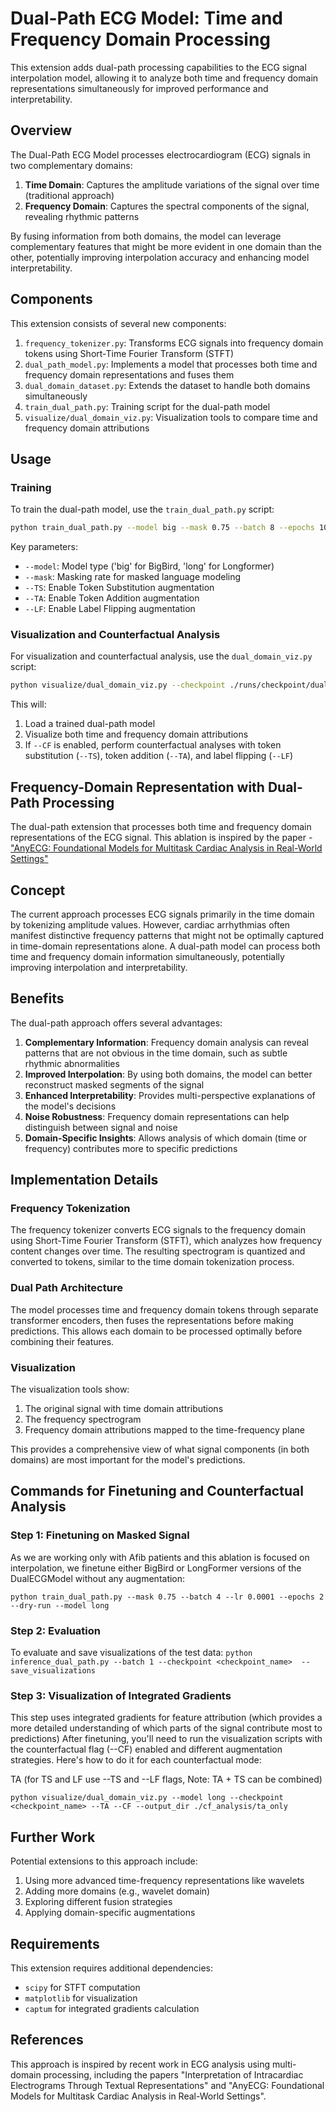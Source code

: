# Dual-Path ECG Model: Time and Frequency Domain Processing

This extension adds dual-path processing capabilities to the ECG signal interpolation model, allowing it to analyze both time and frequency domain representations simultaneously for improved performance and interpretability.

## Overview

The Dual-Path ECG Model processes electrocardiogram (ECG) signals in two complementary domains:

1. **Time Domain**: Captures the amplitude variations of the signal over time (traditional approach)
2. **Frequency Domain**: Captures the spectral components of the signal, revealing rhythmic patterns

By fusing information from both domains, the model can leverage complementary features that might be more evident in one domain than the other, potentially improving interpolation accuracy and enhancing model interpretability.

## Components

This extension consists of several new components:

1. `frequency_tokenizer.py`: Transforms ECG signals into frequency domain tokens using Short-Time Fourier Transform (STFT)
2. `dual_path_model.py`: Implements a model that processes both time and frequency domain representations and fuses them
3. `dual_domain_dataset.py`: Extends the dataset to handle both domains simultaneously
4. `train_dual_path.py`: Training script for the dual-path model
5. `visualize/dual_domain_viz.py`: Visualization tools to compare time and frequency domain attributions

## Usage

### Training

To train the dual-path model, use the `train_dual_path.py` script:

```bash
python train_dual_path.py --model big --mask 0.75 --batch 8 --epochs 10 --device cuda:0 --lr 1e-4 --warmup 1000 --signal_size 250 --output_dir ./runs/checkpoint/dual_path_big
```

Key parameters:
- `--model`: Model type ('big' for BigBird, 'long' for Longformer)
- `--mask`: Masking rate for masked language modeling
- `--TS`: Enable Token Substitution augmentation
- `--TA`: Enable Token Addition augmentation
- `--LF`: Enable Label Flipping augmentation

### Visualization and Counterfactual Analysis

For visualization and counterfactual analysis, use the `dual_domain_viz.py` script:

```bash
python visualize/dual_domain_viz.py --checkpoint ./runs/checkpoint/dual_path_big/big_1e-4_8_0.75_False_False_False --device cuda:0 --CF --TS --TA --LF --num_samples 5
```

This will:
1. Load a trained dual-path model
2. Visualize both time and frequency domain attributions
3. If `--CF` is enabled, perform counterfactual analyses with token substitution (`--TS`), token addition (`--TA`), and label flipping (`--LF`)




## Frequency-Domain Representation with Dual-Path Processing
The dual-path extension that processes both time and frequency domain representations of the ECG signal. This ablation is inspired by the paper - ["AnyECG: Foundational Models for Multitask Cardiac Analysis in Real-World Settings"](https://arxiv.org/abs/2411.17711)

## Concept
The current approach processes ECG signals primarily in the time domain by tokenizing amplitude values. However, cardiac arrhythmias often manifest distinctive frequency patterns that might not be optimally captured in time-domain representations alone. A dual-path model can process both time and frequency domain information simultaneously, potentially improving interpolation and interpretability.

## Benefits

The dual-path approach offers several advantages:

1. **Complementary Information**: Frequency domain analysis can reveal patterns that are not obvious in the time domain, such as subtle rhythmic abnormalities
2. **Improved Interpolation**: By using both domains, the model can better reconstruct masked segments of the signal
3. **Enhanced Interpretability**: Provides multi-perspective explanations of the model's decisions
4. **Noise Robustness**: Frequency domain representations can help distinguish between signal and noise
5. **Domain-Specific Insights**: Allows analysis of which domain (time or frequency) contributes more to specific predictions

## Implementation Details

### Frequency Tokenization

The frequency tokenizer converts ECG signals to the frequency domain using Short-Time Fourier Transform (STFT), which analyzes how frequency content changes over time. The resulting spectrogram is quantized and converted to tokens, similar to the time domain tokenization process.

### Dual Path Architecture

The model processes time and frequency domain tokens through separate transformer encoders, then fuses the representations before making predictions. This allows each domain to be processed optimally before combining their features.

### Visualization

The visualization tools show:
1. The original signal with time domain attributions
2. The frequency spectrogram
3. Frequency domain attributions mapped to the time-frequency plane

This provides a comprehensive view of what signal components (in both domains) are most important for the model's predictions.

## Commands for Finetuning and Counterfactual Analysis

### Step 1: Finetuning on Masked Signal

As we are working only with Afib patients and this ablation is focused on interpolation, we finetune either BigBird or LongFormer versions of the DualECGModel without any augmentation:

`python train_dual_path.py --mask 0.75 --batch 4 --lr 0.0001 --epochs 2 --dry-run --model long`

### Step 2: Evaluation 

To evaluate and save visualizations of the test data:
`python inference_dual_path.py --batch 1 --checkpoint <checkpoint_name>  --save_visualizations`


### Step 3: Visualization of Integrated Gradients
This step uses integrated gradients for feature attribution (which provides a more detailed understanding of which parts of the signal contribute most to predictions)
After finetuning, you'll need to run the visualization scripts with the counterfactual flag (--CF) enabled and different augmentation strategies. Here's how to do it for each counterfactual mode:

TA (for TS and LF use --TS and --LF flags, Note: TA + TS can be combined)

`python visualize/dual_domain_viz.py --model long --checkpoint <checkpoint_name> --TA --CF --output_dir ./cf_analysis/ta_only`


## Further Work

Potential extensions to this approach include:
1. Using more advanced time-frequency representations like wavelets
2. Adding more domains (e.g., wavelet domain)
3. Exploring different fusion strategies
4. Applying domain-specific augmentations

## Requirements

This extension requires additional dependencies:
- `scipy` for STFT computation
- `matplotlib` for visualization
- `captum` for integrated gradients calculation

## References

This approach is inspired by recent work in ECG analysis using multi-domain processing, including the papers "Interpretation of Intracardiac Electrograms Through Textual Representations" and "AnyECG: Foundational Models for Multitask Cardiac Analysis in Real-World Settings".